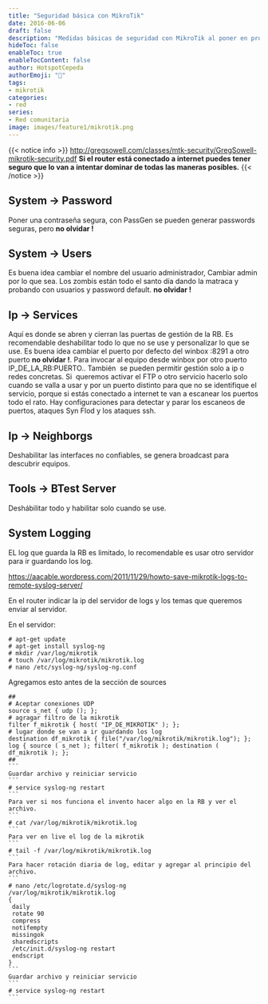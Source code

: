 ```yaml
---
title: "Seguridad básica con MikroTik"
date: 2016-06-06
draft: false
description: "Medidas básicas de seguridad con MikroTik al poner en producción"
hideToc: false
enableToc: true
enableTocContent: false
author: HotspotCepeda 
authorEmoji: "🗻"
tags:
- mikrotik
categories:
- red
series:
- Red comunitaria
image: images/feature1/mikrotik.png
---
```

{{< notice info >}}
http://gregsowell.com/classes/mtk-security/GregSowell-mikrotik-security.pdf
**Si el router está conectado a internet puedes tener seguro que lo van a intentar dominar de todas las maneras posibles.**
{{< /notice >}}
## System -> Password
Poner una contraseña segura, con PassGen se pueden generar passwords seguras, pero **no olvidar !**
## System -> Users
Es buena idea cambiar el nombre del usuario administrador, Cambiar admin por lo que sea. Los zombis están todo el santo día dando la matraca y probando con usuarios y password default. **no olvidar !**
## Ip -> Services
Aquí es donde se abren y cierran las puertas de gestión de la RB. Es recomendable deshabilitar todo lo que no se use y personalizar lo que se use. 
Es buena idea cambiar el puerto por defecto del winbox :8291 a otro puerto **no olvidar !**. 
Para invocar al equipo desde winbox por otro puerto  IP_DE_LA_RB:PUERTO.. 
También  se pueden permitir gestión solo a ip o redes concretas.  Si  queremos activar el FTP o otro servicio hacerlo solo cuando se valla a usar y por un puerto distinto para que no se identifique el servicio, porque si estás conectado a internet te van a escanear los puertos todo el rato.
Hay configuraciones para detectar y parar los escaneos de puertos, ataques Syn Flod y los ataques ssh.
## Ip -> Neighborgs
Deshabilitar las interfaces no confiables, se genera broadcast para descubrir equipos.
## Tools -> BTest Server
Deshábilitar todo y habilitar solo cuando se use.
## System Logging
EL log que guarda la RB es limitado, lo recomendable es usar otro servidor para ir guardando los log.

https://aacable.wordpress.com/2011/11/29/howto-save-mikrotik-logs-to-remote-syslog-server/

En el router indicar la ip del servidor de logs y los temas que queremos enviar al servidor.

En el servidor:
```
# apt-get update
# apt-get install syslog-ng
# mkdir /var/log/mikrotik
# touch /var/log/mikrotik/mikrotik.log
# nano /etc/syslog-ng/syslog-ng.conf
```
Agregamos esto antes de la sección de sources
````
##
# Aceptar conexiones UDP
source s_net { udp (); };
# agragar filtro de la mikrotik
filter f_mikrotik { host( "IP_DE_MIKROTIK" ); };
# lugar donde se van a ir guardando los log
destination df_mikrotik { file("/var/log/mikrotik/mikrotik.log"); };
log { source ( s_net ); filter( f_mikrotik ); destination ( df_mikrotik ); };
##
```
Guardar archivo y reiniciar servicio
```
# service syslog-ng restart
```
Para ver si nos funciona el invento hacer algo en la RB y ver el archivo.
```
# cat /var/log/mikrotik/mikrotik.log
```
Para ver en live el log de la mikrotik
```
# tail -f /var/log/mikrotik/mikrotik.log
```
Para hacer rotación diaria de log, editar y agregar al principio del archivo.
```
# nano /etc/logrotate.d/syslog-ng
/var/log/mikrotik/mikrotik.log
{
 daily
 rotate 90
 compress
 notifempty
 missingok
 sharedscripts
 /etc/init.d/syslog-ng restart
 endscript
}
```
Guardar archivo y reiniciar servicio
```
# service syslog-ng restart
```